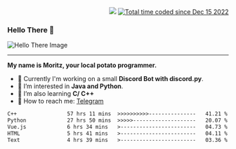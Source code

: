 <div align="right">
  <img src="https://visitor-badge.laobi.icu/badge?page_id=RealPotatoe.RealPotatoe">
  <a href="https://wakatime.com/@055ad605-78d0-4854-8a93-af21ba54a49f">
    <img src="https://wakatime.com/badge/user/055ad605-78d0-4854-8a93-af21ba54a49f.svg" alt="Total time coded since Dec 15 2022" />
  </a>
</div>

### Hello There 👋

![Hello There Image](https://media.giphy.com/media/xTiIzJSKB4l7xTouE8/giphy.gif)

***

**My name is Moritz, your local potato programmer.**

* 💫 Currently I'm working on a small **Discord Bot with discord.py**.
* 🧠 I’m interested in **Java and Python**.
* 📖 I’m also learning **C/ C++**
* 💬 How to reach me: <a href="https://t.me/ThePotatoe">Telegram</a>

<!--START_SECTION:waka-->

```txt
C++                57 hrs 11 mins  >>>>>>>>>>---------------   41.21 %
Python             27 hrs 50 mins  >>>>>--------------------   20.07 %
Vue.js             6 hrs 34 mins   >------------------------   04.73 %
HTML               5 hrs 41 mins   >------------------------   04.11 %
Text               4 hrs 39 mins   >------------------------   03.36 %
```

<!--END_SECTION:waka-->
